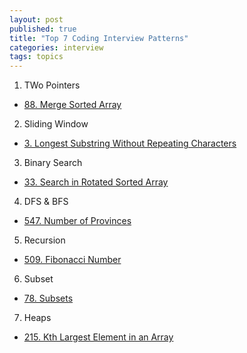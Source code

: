 ```yaml
---
layout: post
published: true
title: "Top 7 Coding Interview Patterns"
categories: interview
tags: topics 
---
```


1. TWo Pointers
- [88. Merge Sorted Array](/interview/2023/05/21/merge-sorted-array/)

2. Sliding Window
- [3. Longest Substring Without Repeating Characters](/interview/2023/05/21/longest-substring-without-repeating-characters/)

3. Binary Search
- [33. Search in Rotated Sorted Array](/interview/2023/05/21/search-in-rotated-sorted-array/)

4. DFS & BFS
- [547. Number of Provinces](/interview/2023/05/21/number-of-provinces/)

5. Recursion
- [509. Fibonacci Number](/interview/2023/02/21/fibonacci-number/)

6. Subset
- [78. Subsets](/interview/2023/05/21/subsets/)

7. Heaps
- [215. Kth Largest Element in an Array](/interview/2023/05/21/kth-largest-element-in-an-array/)
